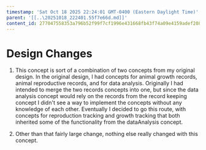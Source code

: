 ```yaml
---
timestamp: 'Sat Oct 18 2025 22:24:01 GMT-0400 (Eastern Daylight Time)'
parent: '[[..\20251018_222401.55f7e66d.md]]'
content_id: 277047558353a796b52f99f7cf1996e431668fb43f74a09e4159adef208c611f
---
```


# Design Changes

1. This concept is sort of a combination of two concepts from my original design. In the original design, I had concepts for animal growth records, animal reproductive records, and for data analysis. Originally I had intended to merge the two records concepts into one, but since the data analysis concept would rely on the records from the record keeping concept I didn't see a way to implement the concepts without any knowledge of each other. Eventually I decided to go this route, with concepts for reproduction tracking and growth tracking that both inherited some of the functionality from the dataAnalysis concept.

2. Other than that fairly large change, nothing else really changed with this concept.
